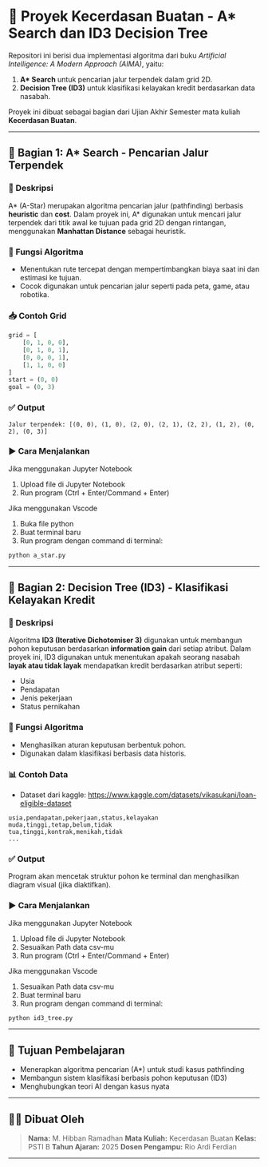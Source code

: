# 🤖 Proyek Kecerdasan Buatan - A* Search dan ID3 Decision Tree

Repositori ini berisi dua implementasi algoritma dari buku *Artificial Intelligence: A Modern Approach (AIMA)*, yaitu:

1. **A\* Search** untuk pencarian jalur terpendek dalam grid 2D.
2. **Decision Tree (ID3)** untuk klasifikasi kelayakan kredit berdasarkan data nasabah.

Proyek ini dibuat sebagai bagian dari Ujian Akhir Semester mata kuliah **Kecerdasan Buatan**.

---

## 🔹 Bagian 1: A\* Search - Pencarian Jalur Terpendek

### 📌 Deskripsi  
A\* (A-Star) merupakan algoritma pencarian jalur (pathfinding) berbasis **heuristic** dan **cost**. Dalam proyek ini, A\* digunakan untuk mencari jalur terpendek dari titik awal ke tujuan pada grid 2D dengan rintangan, menggunakan **Manhattan Distance** sebagai heuristik.

### 🧠 Fungsi Algoritma  
- Menentukan rute tercepat dengan mempertimbangkan biaya saat ini dan estimasi ke tujuan.
- Cocok digunakan untuk pencarian jalur seperti pada peta, game, atau robotika.

### 📥 Contoh Grid

```python
grid = [
    [0, 1, 0, 0],
    [0, 1, 0, 1],
    [0, 0, 0, 1],
    [1, 1, 0, 0]
]
start = (0, 0)
goal = (0, 3)
````

### ✅ Output

```
Jalur terpendek: [(0, 0), (1, 0), (2, 0), (2, 1), (2, 2), (1, 2), (0, 2), (0, 3)]
```

### ▶️ Cara Menjalankan

Jika menggunakan Jupyter Notebook
1. Upload file di Jupyter Notebook
2. Run program (Ctrl + Enter/Command + Enter)

Jika menggunakan Vscode
1. Buka file python
2. Buat terminal baru
3. Run program dengan command di terminal:
```bash
python a_star.py
```

---

## 🔹 Bagian 2: Decision Tree (ID3) - Klasifikasi Kelayakan Kredit

### 📌 Deskripsi

Algoritma **ID3 (Iterative Dichotomiser 3)** digunakan untuk membangun pohon keputusan berdasarkan **information gain** dari setiap atribut. Dalam proyek ini, ID3 digunakan untuk menentukan apakah seorang nasabah **layak atau tidak layak** mendapatkan kredit berdasarkan atribut seperti:

* Usia
* Pendapatan
* Jenis pekerjaan
* Status pernikahan

### 🧠 Fungsi Algoritma

* Menghasilkan aturan keputusan berbentuk pohon.
* Digunakan dalam klasifikasi berbasis data historis.

### 📊 Contoh Data

* Dataset dari kaggle:
https://www.kaggle.com/datasets/vikasukani/loan-eligible-dataset

```
usia,pendapatan,pekerjaan,status,kelayakan
muda,tinggi,tetap,belum,tidak
tua,tinggi,kontrak,menikah,tidak
...
```

### ✅ Output

Program akan mencetak struktur pohon ke terminal dan menghasilkan diagram visual (jika diaktifkan).

### ▶️ Cara Menjalankan

Jika menggunakan Jupyter Notebook
1. Upload file di Jupyter Notebook
2. Sesuaikan Path data csv-mu
3. Run program (Ctrl + Enter/Command + Enter)

Jika menggunakan Vscode
1. Sesuaikan Path data csv-mu
2. Buat terminal baru
3. Run program dengan command di terminal:
```bash
python id3_tree.py
```

---

## 🎯 Tujuan Pembelajaran

* Menerapkan algoritma pencarian (A\*) untuk studi kasus pathfinding
* Membangun sistem klasifikasi berbasis pohon keputusan (ID3)
* Menghubungkan teori AI dengan kasus nyata

---

## 🧑‍🎓 Dibuat Oleh

> **Nama:** M. Hibban Ramadhan
> **Mata Kuliah:** Kecerdasan Buatan
> **Kelas:** PSTI B
> **Tahun Ajaran:** 2025
> **Dosen Pengampu:** Rio Ardi Ferdian

---

